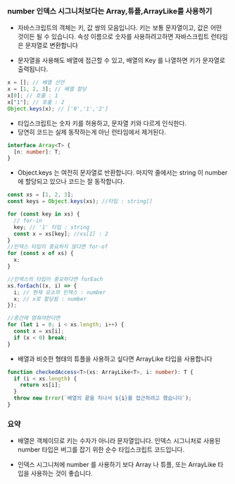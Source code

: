 ### number 인덱스 시그니처보다는 Array,튜플,ArrayLike를 사용하기

- 자바스크립트의 객체는 키, 값 쌍의 모음입니다. 키는 보통 문자열이고, 값은 어떤 것이든 될 수 있습니다. 속성 이름으로 숫자를 사용하려고하면 자바스크립트 런타임은 문자열로 변환합니다

- 문자열을 사용해도 배열에 접근할 수 있고, 배열의 Key 를 나열하면 키가 문자열로 출력됩니다.

```ts
x = []; // 배열 선언
x = [1, 2, 3]; // 배열 할당
x[0]; // 호출 : 1
x["1"]; // 호출 : 2
Object.keys(x); // ['0','1','2']
```

- 타입스크립트는 숫자 키를 허용하고, 문자열 키와 다르게 인식한다.
- 당연히 코드는 실제 동작하는게 아닌 런타임에서 제거된다.

```ts
interface Array<T> {
  [n: number]: T;
}
```

- Object.keys 는 여전히 문자열로 반환합니다. 마지막 줄에서는 string 이 number 에 할당되고 있으나 코드는 잘 동작합니다.

```ts
const xs = [1, 2, 3];
const keys = Object.keys(xs); //타입 : string[]

for (const key in xs) {
  // for-in
  key; // '1' 타입 : string
  const x = xs[key]; //xs[1] : 2
}
//인덱스 타입이 중요하지 않다면 for-of
for (const x of xs) {
  x;
}

//인덱스의 타입이 중요하다면 forEach
xs.forEach((x, i) => {
  i; // 현재 요소의 인덱스 : number
  x; // x로 할당됨 : number
});

//중간에 멈춰야한다면
for (let i = 0; i < xs.length; i++) {
  const x = xs[i];
  if (x < 0) break;
}
```

- 배열과 비슷한 형태의 튜플을 사용하고 싶다면 ArrayLike 타입을 사용합니다

```ts
function checkedAccess<T>(xs: ArrayLike<T>, i: number): T {
  if (i < xs.length) {
    return xs[i];
  }
  throw new Error(`배열의 끝을 지나서 ${i}를 접근하려고 했습니다`);
}
```

### 요약

- 배열은 객체이므로 키는 수자가 아니라 문자열입니다. 인덱스 시그니처로 사용된 number 타입은 버그를 잡기 위한 순수 타입스크립트 코드입니다.

- 인덱스 시그니처에 number 를 사용하기 보다 Array 나 튜플, 또는 ArrayLike 타입을 사용하는 것이 좋습니다.
